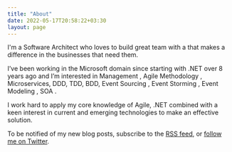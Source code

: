 ```yaml
---
title: "About"
date: 2022-05-17T20:58:22+03:30
layout: page
---
```


I'm a Software Architect who loves to build great team with a that makes a difference in the businesses that need them.

I’ve been working in the Microsoft domain since starting with .NET over 8 years ago and I’m interested in Management , Agile Methodology , Microservices, DDD, TDD, BDD, Event Sourcing , Event Storming , Event Modeling , SOA .

I work hard to apply my core knowledge of Agile, .NET combined with a keen interest in current and emerging technologies to make an effective solution.

To be notified of my new blog posts, subscribe to the [RSS feed](/index.xml), or [follow me on Twitter](https://twitter.com/meladkamari).
